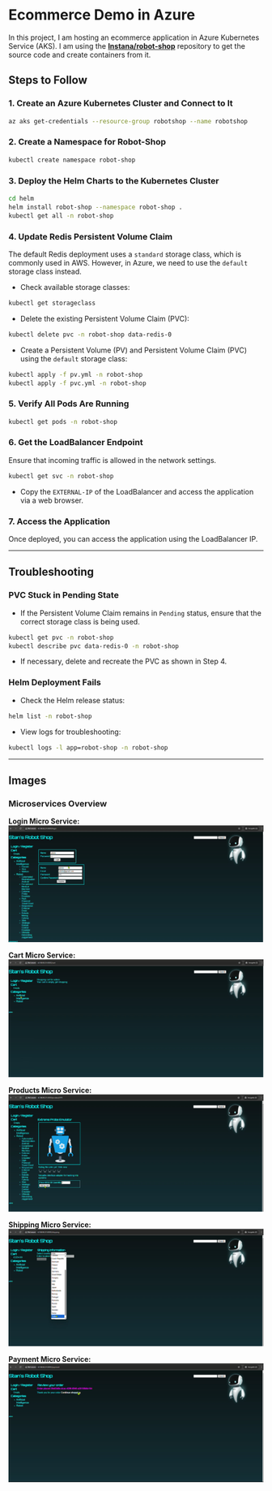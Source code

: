 # **Ecommerce Demo in Azure**

In this project, I am hosting an ecommerce application in Azure Kubernetes Service (AKS). I am using the [**Instana/robot-shop**](https://github.com/instana/robot-shop) repository to get the source code and create containers from it.

## **Steps to Follow**

### **1. Create an Azure Kubernetes Cluster and Connect to It**
```bash
az aks get-credentials --resource-group robotshop --name robotshop
```

### **2. Create a Namespace for Robot-Shop**
```bash
kubectl create namespace robot-shop
```

### **3. Deploy the Helm Charts to the Kubernetes Cluster**
```bash
cd helm
helm install robot-shop --namespace robot-shop . 
kubectl get all -n robot-shop
```

### **4. Update Redis Persistent Volume Claim**
The default Redis deployment uses a `standard` storage class, which is commonly used in AWS. However, in Azure, we need to use the `default` storage class instead.

- Check available storage classes:
```bash
kubectl get storageclass
```
- Delete the existing Persistent Volume Claim (PVC):
```bash
kubectl delete pvc -n robot-shop data-redis-0
```
- Create a Persistent Volume (PV) and Persistent Volume Claim (PVC) using the `default` storage class:
```bash
kubectl apply -f pv.yml -n robot-shop
kubectl apply -f pvc.yml -n robot-shop
```

### **5. Verify All Pods Are Running**
```bash
kubectl get pods -n robot-shop
```

### **6. Get the LoadBalancer Endpoint**
Ensure that incoming traffic is allowed in the network settings.
```bash
kubectl get svc -n robot-shop
```
- Copy the `EXTERNAL-IP` of the LoadBalancer and access the application via a web browser.

### **7. Access the Application**
Once deployed, you can access the application using the LoadBalancer IP.

---
## **Troubleshooting**

### **PVC Stuck in Pending State**
- If the Persistent Volume Claim remains in `Pending` status, ensure that the correct storage class is being used.
```bash
kubectl get pvc -n robot-shop
kubectl describe pvc data-redis-0 -n robot-shop
```
- If necessary, delete and recreate the PVC as shown in Step 4.

### **Helm Deployment Fails**
- Check the Helm release status:
```bash
helm list -n robot-shop
```
- View logs for troubleshooting:
```bash
kubectl logs -l app=robot-shop -n robot-shop
```

---
## **Images**

### **Microservices Overview**

**Login Micro Service:**  
<img src="./login.png" alt="Login Micro Service">

**Cart Micro Service:**  
<img src="./cart.png" alt="Cart Micro Service">

**Products Micro Service:**  
<img src="./product.png" alt="Products Micro Service">

**Shipping Micro Service:**  
<img src="./shipping.png" alt="Shipping Micro Service">

**Payment Micro Service:**  
<img src="./payment.png" alt="Payment Micro Service">



